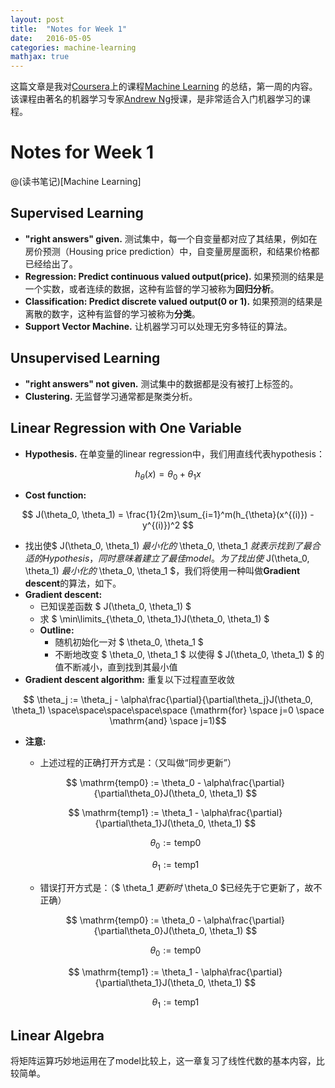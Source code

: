 ```yaml
---
layout: post
title:  "Notes for Week 1"
date:   2016-05-05 
categories: machine-learning
mathjax: true
---
```

这篇文章是我对[Coursera](coursera.org)上的课程[Machine Learning](https://www.coursera.org/learn/machine-learning/)
的总结，第一周的内容。该课程由著名的机器学习专家[Andrew Ng](http://www.andrewng.org/)授课，是非常适合入门机器学习的课程。

# Notes for Week 1

@(读书笔记)[Machine Learning]

## Supervised Learning

- **"right answers" given.** 测试集中，每一个自变量都对应了其结果，例如在房价预测（Housing price prediction）中，自变量房屋面积，和结果价格都已经给出了。
- **Regression: Predict continuous valued output(price).** 如果预测的结果是一个实数，或者连续的数据，这种有监督的学习被称为**回归分析**。
- **Classification: Predict discrete valued output(0 or 1).** 如果预测的结果是离散的数字，这种有监督的学习被称为**分类**。
- **Support Vector Machine.** 让机器学习可以处理无穷多特征的算法。

## Unsupervised Learning

- **"right answers" not given.** 测试集中的数据都是没有被打上标签的。
- **Clustering.** 无监督学习通常都是聚类分析。

## Linear Regression with One Variable

- **Hypothesis.** 在单变量的linear regression中，我们用直线代表hypothesis：

$$ h_{\theta}(x) = \theta_0 + \theta_1x$$

- **Cost function:**

$$ J(\theta_0, \theta_1) = \frac{1}{2m}\sum_{i=1}^m(h_{\theta}(x^{(i)}) - y^{(i)})^2 $$

- 找出使$ J(\theta_0, \theta_1) $最小化的$ \theta_0, \theta_1 $就表示找到了最合适的Hypothesis，同时意味着建立了最佳model。为了找出使$ J(\theta_0, \theta_1) $最小化的$ \theta_0, \theta_1 $，我们将使用一种叫做**Gradient descent**的算法，如下。
- **Gradient descent:**
	- 已知误差函数 $ J(\theta_0, \theta_1) $
	- 求 $ \min\limits_{\theta_0, \theta_1}J(\theta_0, \theta_1) $
	- **Outline:**
		- 随机初始化一对 $ \theta_0, \theta_1 $
		- 不断地改变 $ \theta_0, \theta_1 $ 以使得 $ J(\theta_0, \theta_1) $ 的值不断减小，直到找到其最小值
- **Gradient descent algorithm:**
重复以下过程直至收敛

$$ \theta_j := \theta_j - \alpha\frac{\partial}{\partial\theta_j}J(\theta_0, \theta_1) \space\space\space\space\space (\mathrm{for} \space j=0 \space \mathrm{and} \space j=1)$$

- **注意:**
	- 上述过程的正确打开方式是：（又叫做“同步更新”）

	$$ \mathrm{temp0} := \theta_0 - \alpha\frac{\partial}{\partial\theta_0}J(\theta_0, \theta_1) $$

	$$ \mathrm{temp1} := \theta_1 - \alpha\frac{\partial}{\partial\theta_1}J(\theta_0, \theta_1) $$

	$$ \theta_0 :=  \mathrm{temp0} $$

	$$ \theta_1 :=  \mathrm{temp1} $$

	- 错误打开方式是：（$ \theta_1 $更新时$ \theta_0 $已经先于它更新了，故不正确）

	$$ \mathrm{temp0} := \theta_0 - \alpha\frac{\partial}{\partial\theta_0}J(\theta_0, \theta_1) $$

	$$ \theta_0 :=  \mathrm{temp0} $$

	$$ \mathrm{temp1} := \theta_1 - \alpha\frac{\partial}{\partial\theta_1}J(\theta_0, \theta_1) $$

	$$ \theta_1 :=  \mathrm{temp1} $$

## Linear Algebra

将矩阵运算巧妙地运用在了model比较上，这一章复习了线性代数的基本内容，比较简单。